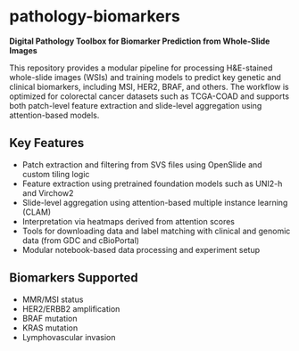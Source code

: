 # pathology-biomarkers

**Digital Pathology Toolbox for Biomarker Prediction from Whole-Slide Images**

This repository provides a modular pipeline for processing H&E-stained whole-slide images (WSIs) and training models to predict key genetic and clinical biomarkers, including MSI, HER2, BRAF, and others. The workflow is optimized for colorectal cancer datasets such as TCGA-COAD and supports both patch-level feature extraction and slide-level aggregation using attention-based models.

## Key Features

- Patch extraction and filtering from SVS files using OpenSlide and custom tiling logic
- Feature extraction using pretrained foundation models such as UNI2-h and Virchow2
- Slide-level aggregation using attention-based multiple instance learning (CLAM)
- Interpretation via heatmaps derived from attention scores
- Tools for downloading data and label matching with clinical and genomic data (from GDC and cBioPortal)
- Modular notebook-based data processing and experiment setup

## Biomarkers Supported
- MMR/MSI status
- HER2/ERBB2 amplification
- BRAF mutation
- KRAS mutation
- Lymphovascular invasion
